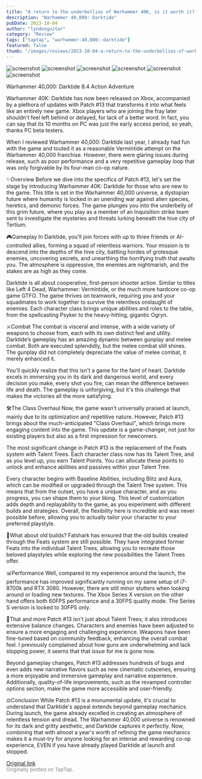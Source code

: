 ```yaml
---
title: "A return to the underbellies of Warhammer 40K, is it worth it? | Review - Darktide Patch 13"
description: "Warhammer 40,000: Darktide"
pubDate: 2023-10-04
author: "lyndonguitar"
category: "Review"
tags: ["taptap", "warhammer-40,000:-darktide"]
featured: false
thumb: "/images/reviews/2023-10-04-a-return-to-the-underbellies-of-warhammer-40k-is-it-worth-it--review---darktide-patch-13-0.avif"
---
```


<div class="gallery">
  <img src="/images/reviews/2023-10-04-a-return-to-the-underbellies-of-warhammer-40k-is-it-worth-it--review---darktide-patch-13-0.avif" alt="screenshot" />
  <img src="/images/reviews/2023-10-04-a-return-to-the-underbellies-of-warhammer-40k-is-it-worth-it--review---darktide-patch-13-1.avif" alt="screenshot" />
  <img src="/images/reviews/2023-10-04-a-return-to-the-underbellies-of-warhammer-40k-is-it-worth-it--review---darktide-patch-13-2.avif" alt="screenshot" />
  <img src="/images/reviews/2023-10-04-a-return-to-the-underbellies-of-warhammer-40k-is-it-worth-it--review---darktide-patch-13-3.avif" alt="screenshot" />
  <img src="/images/reviews/2023-10-04-a-return-to-the-underbellies-of-warhammer-40k-is-it-worth-it--review---darktide-patch-13-4.avif" alt="screenshot" />
  <img src="/images/reviews/2023-10-04-a-return-to-the-underbellies-of-warhammer-40k-is-it-worth-it--review---darktide-patch-13-5.avif" alt="screenshot" />
</div>

Warhammer 40,000: Darktide
8.4
Action
Adventure

Warhammer 40K: Darktide has now been released on Xbox, accompanied by a plethora of updates with Patch #13 that transforms it into what feels like an entirely new game. Xbox players who are joining the fray later shouldn't feel left behind or delayed, for lack of a better word. In fact, you can say that its 10 months on PC was just the early access period, so yeah, thanks PC beta testers.

When I reviewed Warhammer 40,000: Darktide last year, I already had fun with the game and touted it as a reasonable Vermintide attempt on the Warhammer 40,000 franchise. However, there were glaring issues during release, such as poor performance and a very repetitive gameplay loop that was only forgivable by its four-man co-op nature.

✨Overview
Before we dive into the specifics of Patch #13, let's set the stage by introducing Warhammer 40K: Darktide for those who are new to the game. This title is set in the Warhammer 40,000 universe, a dystopian future where humanity is locked in an unending war against alien species, heretics, and demonic forces. The game plunges you into the underbelly of this grim future, where you play as a member of an Inquisition strike team sent to investigate the mysteries and threats lurking beneath the hive city of Tertium.

🎮Gameplay
In Darktide, you'll join forces with up to three friends or AI-controlled allies, forming a squad of relentless warriors. Your mission is to descend into the depths of the hive city, battling hordes of grotesque enemies, uncovering secrets, and unearthing the horrifying truth that awaits you. The atmosphere is oppressive, the enemies are nightmarish, and the stakes are as high as they come.

Darktide is all about cooperative, first-person shooter action. Similar to titles like Left 4 Dead, Warhammer: Vermintide, or the much more hardcore co-op game GTFO. The game thrives on teamwork, requiring you and your squadmates to work together to survive the relentless onslaught of enemies. Each character class brings unique abilities and roles to the table, from the spellcasting Psyker to the heavy-hitting, gigantic Ogryn.

⚔️Combat
The combat is visceral and intense, with a wide variety of weapons to choose from, each with its own distinct feel and utility.  Darktide’s gameplay has an amazing dynamic between gunplay and melee combat. Both are executed splendidly, but the melee combat still shines. The gunplay did not completely depreciate the value of melee combat, it merely enhanced it.

You'll quickly realize that this isn't a game for the faint of heart. Darktide excels in immersing you in its dark and dangerous world, and every decision you make, every shot you fire, can mean the difference between life and death. The gameplay is unforgiving, but it's this challenge that makes the victories all the more satisfying.

🛠️The Class Overhaul
Now, the game wasn’t universally praised at launch, mainly due to its optimization and repetitive nature. However, Patch #13 brings about the much-anticipated "Class Overhaul", which brings more engaging content into the game. This update is a game-changer, not just for existing players but also as a first impression for newcomers.

The most significant change in Patch #13 is the replacement of the Feats system with Talent Trees. Each character class now has its Talent Tree, and as you level up, you earn Talent Points. You can allocate these points to unlock and enhance abilities and passives within your Talent Tree.

Every character begins with Baseline Abilities, including Blitz and Aura, which can be modified or upgraded through the Talent Tree system. This means that from the outset, you have a unique character, and as you progress, you can shape them to your liking. This level of customization adds depth and replayability to the game, as you experiment with different builds and strategies. Overall, the flexibility here is incredible and was never possible before, allowing you to actually tailor your character to your preferred playstyle.

💾What about old builds?
Fatshark has ensured that the old builds created through the Feats system are still possible. They have integrated former Feats into the individual Talent Trees, allowing you to recreate those beloved playstyles while exploring the new possibilities the Talent Trees offer.

📊Performance
Well, compared to my experience around the launch, the performance has improved significantly running on my same setup of i7-8700k and RTX 3080. However, there are still minor stutters when looking around or loading new textures. The Xbox Series X version on the other hand offers both 60FPS performance and a 30FPS quality mode. The Series S version is locked to 30FPS only.

🚧That and more
Patch #13 isn't just about Talent Trees; it also introduces extensive balance changes. Characters and enemies have been adjusted to ensure a more engaging and challenging experience. Weapons have been fine-tuned based on community feedback, enhancing the overall combat feel. I previously complained about how guns are underwhelming and lack stopping power, it seems that that issue for me is gone now.

Beyond gameplay changes, Patch #13 addresses hundreds of bugs and even adds new narrative flavors such as new cinematic cutscenes, ensuring a more enjoyable and immersive gameplay and narrative experience. Additionally, quality-of-life improvements, such as the revamped controller options section, make the game more accessible and user-friendly.

⚖️Conclusion
While Patch #13 is a monumental update, it's crucial to understand that Darktide's appeal extends beyond gameplay mechanics. During launch, the game already excelled in creating an atmosphere of relentless tension and dread. The Warhammer 40,000 universe is renowned for its dark and gritty aesthetic, and Darktide captures it perfectly. Now, combining that with almost a year's worth of refining the game mechanics makes it a must-try for anyone looking for an intense and rewarding co-op experience, EVEN if you have already played Darktide at launch and stopped.

[Original link](https://www.taptap.io/post/6390263)<br><span style="font-size: 0.95em; color: #888;">Originally posted on TapTap.</span>
